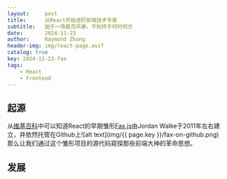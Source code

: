 ```yaml
---
layout:     post
title:      从React开始进阶前端技术专家
subtitle:   始于一场裁员风暴，不知终于何时何方
date:       2024-11-23
author:     Raymond Zhang
header-img: img/react-page.avif
catalog: true
key: 2024-11-23-fax
tags:
    - React
    - Frontend
---
```


## 起源
从[维基百科](https://zh.wikipedia.org/zh-cn/React)中可以知道React的早期雏形[Fax.js](https://github.com/jordwalke/FaxJs)由Jordan Walke于2011年左右建立，并依然托管在Github上![alt text](img/{{ page.key }}/fax-on-github.png)
那么让我们通过这个雏形项目的源代码窥探那些前端大神的革命思想。
## 发展